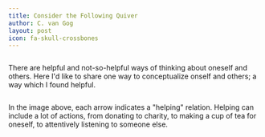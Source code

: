 ```yaml
---
title: Consider the Following Quiver
author: C. van Gog
layout: post
icon: fa-skull-crossbones
---
```

<span class="image left"><img src="{{ 'assets/images/deepmath.jpg' | relative_url }}" alt="" /></span>

<p>There are helpful and not-so-helpful ways of thinking about oneself and others. Here I'd like to share one way to conceptualize onself and others; a way which I found helpful.</p> 

<span class="image left"><img src="{{ 'assets/images/helping.png' | relative_url }}" alt="" /></span>

<p>In the image above, each arrow indicates a "helping" relation. Helping can include a lot of actions, from donating
to charity, to making a cup of tea for oneself, to attentively listening to someone else. 

